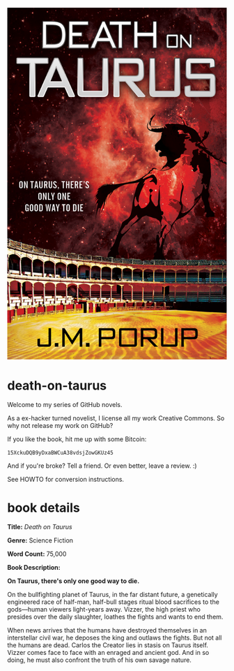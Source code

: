 ![Death on Taurus cover](death-on-taurus-cover.jpg)

death-on-taurus
===============

Welcome to my series of GitHub novels.

As a ex-hacker turned novelist, I license all my work Creative Commons.
So why not release my work on GitHub?

If you like the book, hit me up with some Bitcoin:

    15XckuDQB9yDxaBWCuA38vdsjZowGKUz45

And if you're broke? Tell a friend. Or even better, leave a review. :)

See HOWTO for conversion instructions.

book details
============

**Title:** *Death on Taurus*

**Genre:** Science Fiction

**Word Count:** 75,000

**Book Description:**


**On Taurus, there's only one good way to die.**

On the bullfighting planet of Taurus, in the far distant future, a genetically engineered race of half-man, half-bull stages ritual blood sacrifices to the gods—human viewers light-years away. Vizzer, the high priest who presides over the daily slaughter, loathes the fights and wants to end them.

When news arrives that the humans have destroyed themselves in an interstellar civil war, he deposes the king and outlaws the fights. But not all the humans are dead. Carlos the Creator lies in stasis on Taurus itself. Vizzer comes face to face with an enraged and ancient god. And in so doing, he must also confront the truth of his own savage nature.
